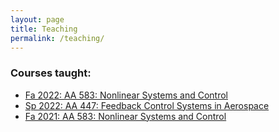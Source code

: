 ```yaml
---
layout: page
title: Teaching
permalink: /teaching/
---
```


### Courses taught:
- [Fa 2022: AA 583: Nonlinear Systems and Control](/teaching/Fa22AA583) 
- [Sp 2022: AA 447: Feedback Control Systems in Aerospace](/teaching/Sp22AA447)
- [Fa 2021: AA 583: Nonlinear Systems and Control](/teaching/Fa21AA583) 

